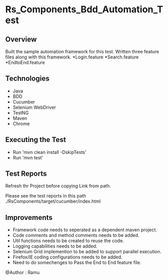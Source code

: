 # Rs_Components_Bdd_Automation_Test

## Overview

Built the sample automation framework for this test. Written  three feature files along with this framework.
*Login.feature
*Search.feature
*EndtoEnd.feature

## Technologies

* Java
* BDD 
* Cucumber
* Selenium WebDriver
* TestNG
* Maven
* Chrome

## Executing the Test


* Run 'mvn clean install -DskipTests'
* Run 'mvn test'

## Test Reports

Refresh thr Project before copying Link from path.

Please see the test reports in this path ./RsComponents/target/cucumber/index.html
## Improvements

* Framework code needs to seperated as a dependent maven project.
* Code comments and method comments needs to be added.
* Util functions needs to be created to reuse the code.
* Logging capabilities needs to be added.
* Selenium Grid implemention to be added to support parallel execution.
* Firefox/IE coding configurations needs to be added.
* Need to do somechenges to Pass the End to End feature file.


@Author : Ramu
